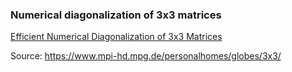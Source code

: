 ### Numerical diagonalization of 3x3 matrices
[Efficient Numerical Diagonalization of 3x3 Matrices](https://github.com/PDCNotes/CubicPolynomial/blob/main/References/Efficient%20Numerical%20Diagonalization%20of%203x3%20Matrices.pdf)

Source: https://www.mpi-hd.mpg.de/personalhomes/globes/3x3/
